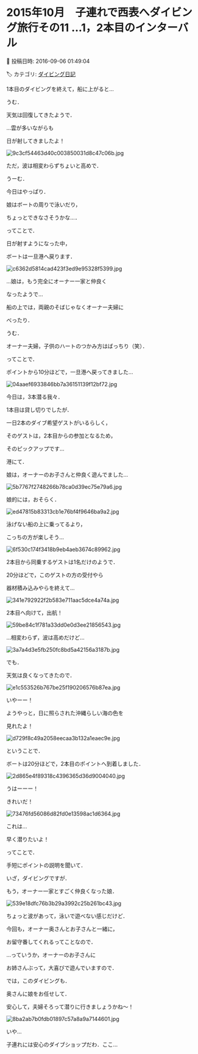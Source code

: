 # 2015年10月　子連れで西表へダイビング旅行その11 …1，2本目のインターバル

📅 投稿日時: 2016-09-06 01:49:04

🏷️ カテゴリ: [ダイビング日記](ce3a7a8d424d112fce83ee85c81a0e344.md)

1本目のダイビングを終えて，船に上がると…





うむ．


天気は回復してきたようで．


…雲が多いながらも


日が射してきましたよ！




![9c3cf54463d40c003850031d8c47c06b.jpg](images/9c3cf54463d40c003850031d8c47c06b.jpg)




ただ，波は相変わらずちょいと高めで．


うーむ．


今日はやっぱり．


娘はボートの周りで泳いだり，


ちょっとできなさそうかな…．





ってことで．


日が射すようになった中，


ボートは一旦港へ戻ります．




![c6362d5814cad423f3ed9e95328f5399.jpg](images/c6362d5814cad423f3ed9e95328f5399.jpg)




…娘は，もう完全にオーナー一家と仲良く


なったようで…


船の上では，両親のそばじゃなくオーナー夫婦に


べったり．


うむ．


オーナー夫婦，子供のハートのつかみ方はばっちり（笑）．





ってことで．


ポイントから10分ほどで，一旦港へ戻ってきました…




![04aaef6933846bb7a36151139f12bf72.jpg](images/04aaef6933846bb7a36151139f12bf72.jpg)




今日は，3本潜る我々．


1本目は貸し切りでしたが．


一日2本のダイブ希望ゲストがいるらしく，


そのゲストは，2本目からの参加となるため，


そのピックアップです…





港にて．


娘は，オーナーのお子さんと仲良く遊んでました…




![5b7767f2748266b78ca0d39ec75e79a6.jpg](images/5b7767f2748266b78ca0d39ec75e79a6.jpg)




娘的には，おそらく．




![ed47815b83313cb1e76bf4f9646ba9a2.jpg](images/ed47815b83313cb1e76bf4f9646ba9a2.jpg)




泳げない船の上に乗ってるより，


こっちの方が楽しそう…




![6f530c174f3418b9eb4aeb3674c89962.jpg](images/6f530c174f3418b9eb4aeb3674c89962.jpg)







2本目から同乗するゲストは1名だけのようで．


20分ほどで，このゲストの方の受付やら


器材積み込みやらを終えて…




![341e792922f2b583e711aac5dce4a74a.jpg](images/341e792922f2b583e711aac5dce4a74a.jpg)




2本目へ向けて，出航！




![59be84c1f781a33dd0e0d3ee21856543.jpg](images/59be84c1f781a33dd0e0d3ee21856543.jpg)







…相変わらず，波は高めだけど…




![3a7a4d3e5fb250fc8bd5a42156a3187b.jpg](images/3a7a4d3e5fb250fc8bd5a42156a3187b.jpg)




でも．


天気は良くなってきたので．




![e1c553526b767be25f190206576b87ea.jpg](images/e1c553526b767be25f190206576b87ea.jpg)




いやーー！


ようやっと，日に照らされた沖縄らしい海の色を


見れたよ！




![d729f8c49a2058eecaa3b132a1eaec9e.jpg](images/d729f8c49a2058eecaa3b132a1eaec9e.jpg)







ということで．


ボートは20分ほどで，2本目のポイントへ到着しました．




![2d865e4f89318c4396365d36d9004040.jpg](images/2d865e4f89318c4396365d36d9004040.jpg)




うはーーー！


きれいだ！




![73476fd56086d82fd0e13598ac1d6364.jpg](images/73476fd56086d82fd0e13598ac1d6364.jpg)




これは…


早く潜りたいよ！





ってことで．


手短にポイントの説明を聞いて．


いざ，ダイビングですが．





もう，オーナー一家とすごく仲良くなった娘．




![539e18dfc76b3b29a3992c25b261bc43.jpg](images/539e18dfc76b3b29a3992c25b261bc43.jpg)




ちょっと波があって，泳いで遊べない感じだけど．


今回も，オーナー奥さんとお子さんと一緒に，


お留守番してくれるってことなので．


…っていうか，オーナーのお子さんに


お姉さんぶって，大喜びで遊んでいますので．





では，このダイビングも．


奥さんに娘をお任せして．


安心して，夫婦そろって潜りに行きましょうかね～！




![8ba2ab7b0fdb01897c57a8a9a7144601.jpg](images/8ba2ab7b0fdb01897c57a8a9a7144601.jpg)







いや…


子連れには安心のダイブショップだわ．ここ…
